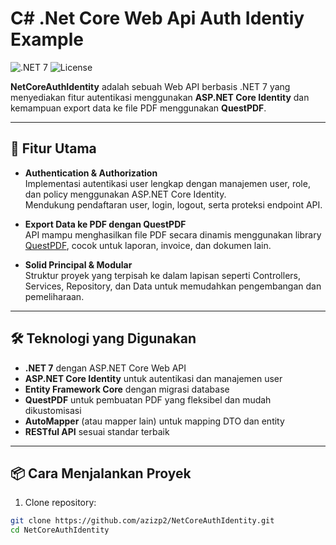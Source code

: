 # C# .Net Core Web Api Auth Identiy Example

![.NET 7](https://img.shields.io/badge/.NET-7.0-blue)
![License](https://img.shields.io/github/license/azizp2/NetCoreAuthIdentity)

**NetCoreAuthIdentity** adalah sebuah Web API berbasis .NET 7 yang menyediakan fitur autentikasi menggunakan **ASP.NET Core Identity** dan kemampuan export data ke file PDF menggunakan **QuestPDF**.

---

## 🚀 Fitur Utama

- **Authentication & Authorization**  
  Implementasi autentikasi user lengkap dengan manajemen user, role, dan policy menggunakan ASP.NET Core Identity.  
  Mendukung pendaftaran user, login, logout, serta proteksi endpoint API.

- **Export Data ke PDF dengan QuestPDF**  
  API mampu menghasilkan file PDF secara dinamis menggunakan library [QuestPDF](https://www.questpdf.com/), cocok untuk laporan, invoice, dan dokumen lain.

- **Solid Principal & Modular**  
  Struktur proyek yang terpisah ke dalam lapisan seperti Controllers, Services, Repository, dan Data untuk memudahkan pengembangan dan pemeliharaan.

---

## 🛠️ Teknologi yang Digunakan

- **.NET 7** dengan ASP.NET Core Web API  
- **ASP.NET Core Identity** untuk autentikasi dan manajemen user  
- **Entity Framework Core** dengan migrasi database  
- **QuestPDF** untuk pembuatan PDF yang fleksibel dan mudah dikustomisasi  
- **AutoMapper** (atau mapper lain) untuk mapping DTO dan entity  
- **RESTful API** sesuai standar terbaik

---

## 📦 Cara Menjalankan Proyek

1. Clone repository:

```bash
git clone https://github.com/azizp2/NetCoreAuthIdentity.git
cd NetCoreAuthIdentity
